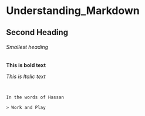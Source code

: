 # Understanding_Markdown

## Second Heading

###### Smallest heading

**This is bold text**

*This is Italic text*

~~~~This is a mistake~~~~


In the words of Hassan

> Work and Play
